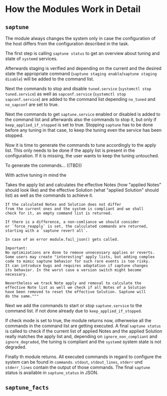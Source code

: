 # How the Modules Work in Detail

## `saptune`

The module always changes the system only in case the configuration of the host differs from the configuration described in the task. 



The first step is calling `saptune status` to get an overview about tuning and state of `systemd` services.

Afterwards staging is verified and depending on the current and the desired state the appropriate command (`saptune staging enable`/`saptune staging disable`) will be added to the command list.

Next the commands to stop and disable `tuned.service` (`systemctl stop tuned.service`) as well as `sapconf.service` (`systemctl stop sapconf.service`) are added to the command list depending `no_tuned` and `no_sapconf` are set to true.

Next the commands to get `saptune.service` enabled or disabled is added to the command list and
afterwards also the commands to stop it, but only if `keep_applied_if_stopped` is set to true.
Stopping `saptune` has to be done before any tuning in that case, to keep the tuning even the service has been stopped.

Now it is time to generate the commands to tune accordingly to the apply list. 
This only needs to be done if the apply list is present in the configuration. If it is missing, the user wants to keep the tuning untouched. 

To generate the commands... ((TBD))

With active tuning in mind the 


Takes the apply list and calculates the effective Notes
    (how "applied Notes" should look like) and the effective
    Solution (what "applied Solution" should list) as well as
    the commands to achieve it.
    
    If the calculated Notes and Solution does not differ
    from the current ones and the system is compliant and we shall
    check for it, an empty command list is returned.
    
    If there is a difference, a non-comliance we should consider
    or `force_reapply` is set, the calculated commands are returned,
    starting with a `saptune revert all`.

    In case of an error module.fail_json() gets called.
    
    Important:
    No optimizations are done to remove unnecessary applies or reverts.
    Some users may create "interesting" apply lists, but adding complex
    code to mimic saptune behavior for such rare events is too risky. 
    It can introduce bugs and requires adaptation if saptune changes 
    its behavior. In the worst case a version switch might become necessary.
       
    Nevertheless we track Note apply and removal to calculate the 
    effective Note list as well we check if all Notes of a Solution
    have been removed to reset the effective Solution. Saptune will
    do the same."""










Next we add the commands to start or stop `saptune.service` to the command list. if not done already due to `keep_applied_if_stopped`.

If check mode is set to true, the module returns now, otherweise all the commands in the command list are getting executed. A final `saptune status` is called to check if the current list of applied Notes and the applied Solution really matches the apply list and, depending on `ignore_non_compliant` and `ignore_degraded`, the tuning is compliant and the `systemd` system state is not degraded.

Finally th module returns. All executed commands in regard to configure the system can be found in `commands`. `stdout`, `stdout_lines`, `stderr` und `stderr_lines` contain the output of those commands. The final `saptune` status is available in `saptune_status` in JSON.


## `saptune_facts`